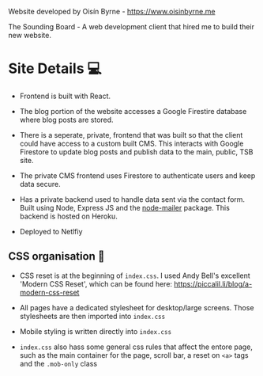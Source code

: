 Website developed by Oisín Byrne - https://www.oisinbyrne.me

The Sounding Board - A web development client that hired me to build their new website.

# Site Details :computer: #

- Frontend is built with React.

- The blog portion of the website accesses a Google Firestire database where blog posts are stored.

- There is a seperate, private, frontend that was built so that the client could have access to a custom built CMS. This interacts with Google Firestore to update blog posts and publish data to the main, public, TSB site.

- The private CMS frontend uses Firestore to authenticate users and keep data secure.

- Has a private backend used to handle data sent via the contact form. Built using Node, Express JS and the [node-mailer]('https://nodemailer.com/about/') package. This backend is hosted on Heroku.

- Deployed to Netlfiy



## CSS organisation :art: ##

- CSS reset is at the beginning of ```index.css```. I used Andy Bell's excellent 'Modern CSS Reset', which can be found here: https://piccalil.li/blog/a-modern-css-reset

- All pages have a dedicated stylesheet for desktop/large screens. Those stylesheets are then imported into ```index.css```

- Mobile styling is written directly into ```index.css```

- ```index.css``` also hass some general css rules that affect the entore page, such as the main container for the page, scroll bar, a reset on ```<a>``` tags and the ```.mob-only``` class
